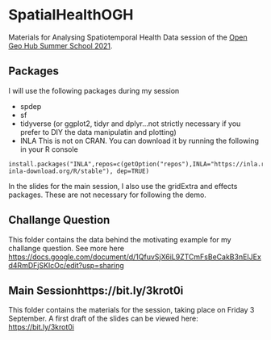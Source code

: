 # SpatialHealthOGH
Materials for Analysing Spatiotemporal Health Data session of the [Open Geo Hub Summer School 2021](https://opengeohub.org/summer_school_2021).

## Packages
I will use the following packages during my session
- spdep
- sf
- tidyverse (or ggplot2, tidyr and dplyr...not strictly necessary if you prefer to DIY the data manipulatin and plotting)
- INLA This is not on CRAN. You can download it by running the following in your R console

```{r}
install.packages("INLA",repos=c(getOption("repos"),INLA="https://inla.r-inla-download.org/R/stable"), dep=TRUE)
```
In the slides for the main session, I also use the gridExtra and effects packages. These are not necessary for following the demo. 


## Challange Question
This folder contains the data behind the motivating example for my challange question. See more here https://docs.google.com/document/d/1QfuvSjX6iL9ZTCmFsBeCakB3nEIJExd4RmDFjSKIcOc/edit?usp=sharing


## Main Sessionhttps://bit.ly/3krot0i
This folder contains the materials for the session, taking place on Friday 3 September. A first draft of the slides can be viewed here: https://bit.ly/3krot0i
